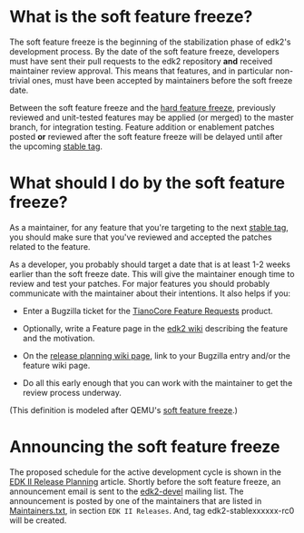 # What is the soft feature freeze?

The soft feature freeze is the beginning of the stabilization phase of edk2's
development process. By the date of the soft feature freeze, developers must
have sent their pull requests to the edk2 repository **and** received maintainer
review approval. This means that features, and in particular non-trivial ones,
must have been accepted by maintainers before the soft freeze date.

Between the soft feature freeze and the [hard feature
freeze](HardFeatureFreeze), previously reviewed and unit-tested features may be
applied (or merged) to the master branch, for integration testing. Feature
addition or enablement patches posted **or** reviewed after the soft feature
freeze will be delayed until after the upcoming [stable
tag](EDK-II#stable-tags).

# What should I do by the soft feature freeze?

As a maintainer, for any feature that you're targeting to the next [stable
tag](EDK-II#stable-tags), you should make sure that you've reviewed and
accepted the patches related to the feature.

As a developer, you probably should target a date that is at least 1-2 weeks
earlier than the soft freeze date. This will give the maintainer enough time to
review and test your patches. For major features you should probably
communicate with the maintainer about their intentions. It also helps if you:

- Enter a Bugzilla ticket for the [TianoCore Feature
  Requests](https://bugzilla.tianocore.org/enter_bug.cgi?product=Tianocore%20Feature%20Requests)
  product.

- Optionally, write a Feature page in the [edk2 wiki](Home) describing the
  feature and the motivation.

- On the [release planning wiki page](EDK-II-Release-Planning), link to your
  Bugzilla entry and/or the feature wiki page.

- Do all this early enough that you can work with the maintainer to get the
  review process underway.

(This definition is modeled after QEMU's [soft feature
freeze](https://wiki.qemu.org/Planning/SoftFeatureFreeze).)

# Announcing the soft feature freeze

The proposed schedule for the active development cycle is shown in the [EDK II
Release Planning](EDK-II-Release-Planning) article. Shortly before the soft
feature freeze, an announcement email is sent to the
[edk2-devel](https://edk2.groups.io/g/devel) mailing list.
The announcement is posted by one of the maintainers that are listed in
[Maintainers.txt](https://github.com/tianocore/edk2/blob/master/Maintainers.txt),
in section `EDK II Releases`. And, tag edk2-stablexxxxxx-rc0 will be created.
